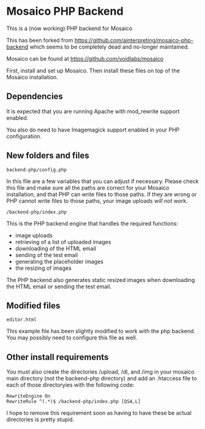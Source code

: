 # Mosaico PHP Backend

This is a (now working) PHP backend for Mosaico

This has been forked from https://github.com/ainterpreting/mosaico-php-backend which seems to be completely dead and no-longer maintained.

Mosaico can be found at https://github.com/voidlabs/mosaico

First, install and set up Mosaico.  Then install these files on top of the Mosaico installation.

## Dependencies

It is expected that you are running Apache with mod_rewrite support enabled.

You also do need to have Imagemagick support enabled in your PHP configuration.

## New folders and files
```
backend-php/config.php
```
In this file are a few variables that you can adjust if necessary.  Please check this file and make sure all the paths are correct for your Mosaico installation, and that PHP can write files to those paths.  If they are wrong or PHP cannot write files to those paths, your image uploads *will not* work.

```
/backend-php/index.php
```
This is the PHP backend engine that handles the required functions:
* image uploads
* retrieving of a list of uploaded images
* downloading of the HTML email
* sending of the test email
* generating the placeholder images
* the resizing of images

The PHP backend also generates static resized images when downloading the HTML email or sending the test email.


## Modified files

```
editor.html
```
This example file has been slightly modified to work with the php backend. You may possibly need to configure this file as well.

## Other install requirements
You must also create the directories /upload, /dl, and /img in your mosaico main directory (not the backend-php directory) and add an .htaccess file to each of those directoryies with the following code:
```
RewriteEngine On
RewriteRule ^(.*)$ /backend-php/index.php [QSA,L]
```
I hope to remove this requirement soon as having to have these be actual directories is pretty stupid.